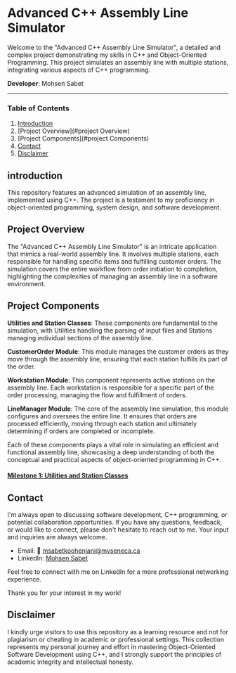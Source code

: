 # Advanced C++ Assembly Line Simulator

Welcome to the "Advanced C++ Assembly Line Simulator", a detailed and complex project demonstrating my skills in C++ and Object-Oriented Programming. This project simulates an assembly line with multiple stations, integrating various aspects of C++ programming.

**Developer**: Mohsen Sabet 

---
### Table of Contents
1. [Introduction](#introduction)
2. [Project Overview](#project Overview)
3. [Project Components](#project Components)
4. [Contact](#contact)
5. [Disclaimer](#Disclaimer)


## introduction

This repository features an advanced simulation of an assembly line, implemented using C++. The project is a testament to my proficiency in object-oriented programming, system design, and software development.

## Project Overview
The "Advanced C++ Assembly Line Simulator" is an intricate application that mimics a real-world assembly line. It involves multiple stations, each responsible for handling specific items and fulfilling customer orders. The simulation covers the entire workflow from order initiation to completion, highlighting the complexities of managing an assembly line in a software environment.

## Project Components
**Utilities and Station Classes**: These components are fundamental to the simulation, with Utilities handling the parsing of input files and Stations managing individual sections of the assembly line.

**CustomerOrder Module**: This module manages the customer orders as they move through the assembly line, ensuring that each station fulfills its part of the order.

**Workstation Module**: This component represents active stations on the assembly line. Each workstation is responsible for a specific part of the order processing, managing the flow and fulfillment of orders.

**LineManager Module**: The core of the assembly line simulation, this module configures and oversees the entire line. It ensures that orders are processed efficiently, moving through each station and ultimately determining if orders are completed or incomplete.

Each of these components plays a vital role in simulating an efficient and functional assembly line, showcasing a deep understanding of both the conceptual and practical aspects of object-oriented programming in C++.

#### [Milestone 1: Utilities and Station Classes](https://github.com/MohsenSabet/OOP345-Works/tree/main/Project/MS1)
  

## Contact
I'm always open to discussing software development, C++ programming, or potential collaboration opportunities. If you have any questions, feedback, or would like to connect, please don't hesitate to reach out to me. Your input and inquiries are always welcome.

- Email: 📧 [msabetkoohenjani@myseneca.ca](mailto:msabetkoohenjani@myseneca.ca)
- LinkedIn: [Mohsen Sabet](https://www.linkedin.com/in/mohsen-sabet-9a35981aa/)

Feel free to connect with me on LinkedIn for a more professional networking experience.

Thank you for your interest in my work!

## Disclaimer
I kindly urge visitors to use this repository as a learning resource and not for plagiarism or cheating in academic or professional settings. This collection represents my personal journey and effort in mastering Object-Oriented Software Development using C++, and I strongly support the principles of academic integrity and intellectual honesty.


